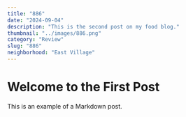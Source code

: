 ```yaml
---
title: "886"
date: "2024-09-04"
description: "This is the second post on my food blog."
thumbnail: "../images/886.png"
category: "Review"
slug: "886"
neighborhood: "East Village"
---
```


# Welcome to the First Post

This is an example of a Markdown post.
